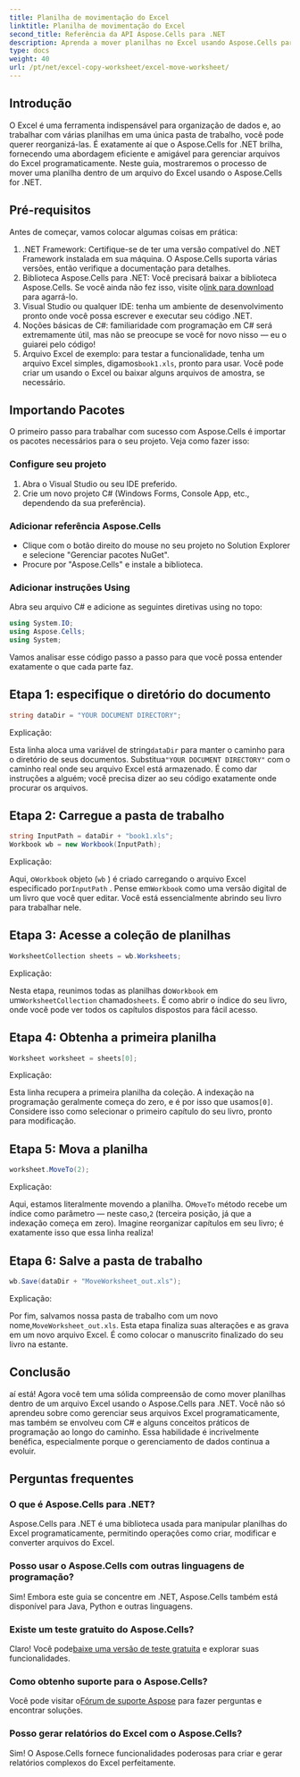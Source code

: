 ```yaml
---
title: Planilha de movimentação do Excel
linktitle: Planilha de movimentação do Excel
second_title: Referência da API Aspose.Cells para .NET
description: Aprenda a mover planilhas no Excel usando Aspose.Cells para .NET em nosso guia passo a passo. Domine a arte da programação do Excel.
type: docs
weight: 40
url: /pt/net/excel-copy-worksheet/excel-move-worksheet/
---
```

## Introdução

O Excel é uma ferramenta indispensável para organização de dados e, ao trabalhar com várias planilhas em uma única pasta de trabalho, você pode querer reorganizá-las. É exatamente aí que o Aspose.Cells for .NET brilha, fornecendo uma abordagem eficiente e amigável para gerenciar arquivos do Excel programaticamente. Neste guia, mostraremos o processo de mover uma planilha dentro de um arquivo do Excel usando o Aspose.Cells for .NET.

## Pré-requisitos

Antes de começar, vamos colocar algumas coisas em prática:

1. .NET Framework: Certifique-se de ter uma versão compatível do .NET Framework instalada em sua máquina. O Aspose.Cells suporta várias versões, então verifique a documentação para detalhes.
2.  Biblioteca Aspose.Cells para .NET: Você precisará baixar a biblioteca Aspose.Cells. Se você ainda não fez isso, visite o[link para download](https://releases.aspose.com/cells/net/) para agarrá-lo.
3. Visual Studio ou qualquer IDE: tenha um ambiente de desenvolvimento pronto onde você possa escrever e executar seu código .NET.
4. Noções básicas de C#: familiaridade com programação em C# será extremamente útil, mas não se preocupe se você for novo nisso — eu o guiarei pelo código!
5.  Arquivo Excel de exemplo: para testar a funcionalidade, tenha um arquivo Excel simples, digamos`book1.xls`, pronto para usar. Você pode criar um usando o Excel ou baixar alguns arquivos de amostra, se necessário.

## Importando Pacotes

O primeiro passo para trabalhar com sucesso com Aspose.Cells é importar os pacotes necessários para o seu projeto. Veja como fazer isso:

### Configure seu projeto

1. Abra o Visual Studio ou seu IDE preferido.
2. Crie um novo projeto C# (Windows Forms, Console App, etc., dependendo da sua preferência).

### Adicionar referência Aspose.Cells

- Clique com o botão direito do mouse no seu projeto no Solution Explorer e selecione "Gerenciar pacotes NuGet".
- Procure por "Aspose.Cells" e instale a biblioteca.

### Adicionar instruções Using

Abra seu arquivo C# e adicione as seguintes diretivas using no topo:

```csharp
using System.IO;
using Aspose.Cells;
using System;
```

Vamos analisar esse código passo a passo para que você possa entender exatamente o que cada parte faz.

## Etapa 1: especifique o diretório do documento

```csharp
string dataDir = "YOUR DOCUMENT DIRECTORY";
```

Explicação: 

 Esta linha aloca uma variável de string`dataDir` para manter o caminho para o diretório de seus documentos. Substitua`"YOUR DOCUMENT DIRECTORY"` com o caminho real onde seu arquivo Excel está armazenado. É como dar instruções a alguém; você precisa dizer ao seu código exatamente onde procurar os arquivos.

## Etapa 2: Carregue a pasta de trabalho

```csharp
string InputPath = dataDir + "book1.xls";
Workbook wb = new Workbook(InputPath);
```

Explicação:  

 Aqui, o`Workbook` objeto (`wb` ) é criado carregando o arquivo Excel especificado por`InputPath` . Pense em`Workbook` como uma versão digital de um livro que você quer editar. Você está essencialmente abrindo seu livro para trabalhar nele.

## Etapa 3: Acesse a coleção de planilhas

```csharp
WorksheetCollection sheets = wb.Worksheets;
```

Explicação:  

 Nesta etapa, reunimos todas as planilhas do`Workbook` em um`WorksheetCollection` chamado`sheets`. É como abrir o índice do seu livro, onde você pode ver todos os capítulos dispostos para fácil acesso.

## Etapa 4: Obtenha a primeira planilha

```csharp
Worksheet worksheet = sheets[0];
```

Explicação:  

Esta linha recupera a primeira planilha da coleção. A indexação na programação geralmente começa do zero, e é por isso que usamos`[0]`. Considere isso como selecionar o primeiro capítulo do seu livro, pronto para modificação.

## Etapa 5: Mova a planilha

```csharp
worksheet.MoveTo(2);
```

Explicação:  

 Aqui, estamos literalmente movendo a planilha. O`MoveTo` método recebe um índice como parâmetro — neste caso,`2` (terceira posição, já que a indexação começa em zero). Imagine reorganizar capítulos em seu livro; é exatamente isso que essa linha realiza!

## Etapa 6: Salve a pasta de trabalho

```csharp
wb.Save(dataDir + "MoveWorksheet_out.xls");
```

Explicação:  

 Por fim, salvamos nossa pasta de trabalho com um novo nome,`MoveWorksheet_out.xls`. Esta etapa finaliza suas alterações e as grava em um novo arquivo Excel. É como colocar o manuscrito finalizado do seu livro na estante.

## Conclusão

aí está! Agora você tem uma sólida compreensão de como mover planilhas dentro de um arquivo Excel usando o Aspose.Cells para .NET. Você não só aprendeu sobre como gerenciar seus arquivos Excel programaticamente, mas também se envolveu com C# e alguns conceitos práticos de programação ao longo do caminho. Essa habilidade é incrivelmente benéfica, especialmente porque o gerenciamento de dados continua a evoluir.

## Perguntas frequentes

### O que é Aspose.Cells para .NET?
Aspose.Cells para .NET é uma biblioteca usada para manipular planilhas do Excel programaticamente, permitindo operações como criar, modificar e converter arquivos do Excel.

### Posso usar o Aspose.Cells com outras linguagens de programação?
Sim! Embora este guia se concentre em .NET, Aspose.Cells também está disponível para Java, Python e outras linguagens.

### Existe um teste gratuito do Aspose.Cells?
 Claro! Você pode[baixe uma versão de teste gratuita](https://releases.aspose.com/) e explorar suas funcionalidades.

### Como obtenho suporte para o Aspose.Cells?
 Você pode visitar o[Fórum de suporte Aspose](https://forum.aspose.com/c/cells/9) para fazer perguntas e encontrar soluções.

### Posso gerar relatórios do Excel com o Aspose.Cells?
Sim! O Aspose.Cells fornece funcionalidades poderosas para criar e gerar relatórios complexos do Excel perfeitamente.